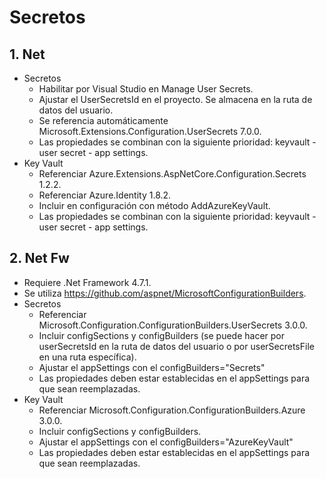 # Secretos

## 1. Net
- Secretos
	- Habilitar por Visual Studio en Manage User Secrets.
	- Ajustar el UserSecretsId en el proyecto. Se almacena en la ruta de datos del usuario.
	- Se referencia automáticamente Microsoft.Extensions.Configuration.UserSecrets 7.0.0.
	- Las propiedades se combinan con la siguiente prioridad: keyvault - user secret - app settings.
- Key Vault
	- Referenciar Azure.Extensions.AspNetCore.Configuration.Secrets 1.2.2.
	- Referenciar Azure.Identity 1.8.2.
	- Incluir en configuración con método AddAzureKeyVault.
	- Las propiedades se combinan con la siguiente prioridad: keyvault - user secret - app settings.

## 2. Net Fw
- Requiere .Net Framework 4.7.1.
- Se utiliza https://github.com/aspnet/MicrosoftConfigurationBuilders.
- Secretos
	- Referenciar Microsoft.Configuration.ConfigurationBuilders.UserSecrets 3.0.0.
	- Incluir configSections y configBuilders (se puede hacer por userSecretsId en la ruta de datos del usuario o por userSecretsFile en una ruta específica).
	- Ajustar el appSettings con el configBuilders="Secrets"
	- Las propiedades deben estar establecidas en el appSettings para que sean reemplazadas.
- Key Vault
	- Referenciar Microsoft.Configuration.ConfigurationBuilders.Azure 3.0.0.
	- Incluir configSections y configBuilders.
	- Ajustar el appSettings con el configBuilders="AzureKeyVault"
	- Las propiedades deben estar establecidas en el appSettings para que sean reemplazadas.